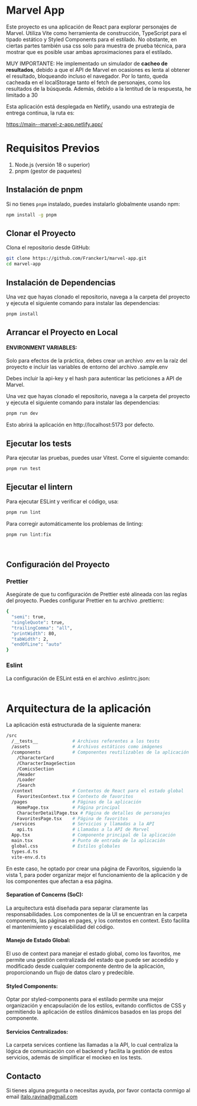 # Marvel App

Este proyecto es una aplicación de React para explorar personajes de Marvel. Utiliza Vite como herramienta de construcción, TypeScript para el tipado estático y Styled Components para el estilado.
No obstante, en ciertas partes también usa css solo para muestra de prueba técnica, para mostrar que es posible usar ambas aproximaciones para el estilado.

MUY IMPORTANTE: He implementado un simulador de **cacheo de resultados**, debido a que el API de Marvel en ocasiones es lenta al obtener el resultado, bloqueando incluso el navegador. Por lo tanto, queda cacheada en el localStorage tanto el fetch de personajes, como los resultados de la búsqueda. Además, debido a la lentitud de la respuesta, he limitado a 30

Esta aplicación está desplegada en Netlify, usando una estrategia de entrega continua, la ruta es:

https://main--marvel-z-app.netlify.app/


# Requisitos Previos

1. Node.js (versión 18 o superior)
2. pnpm (gestor de paquetes)

## Instalación de pnpm

Si no tienes `pnpm` instalado, puedes instalarlo globalmente usando npm:

```bash
npm install -g pnpm
```

## Clonar el Proyecto

Clona el repositorio desde GitHub:

```bash
git clone https://github.com/Francker1/marvel-app.git
cd marvel-app
```


## Instalación de Dependencias
Una vez que hayas clonado el repositorio, navega a la carpeta del proyecto y ejecuta el siguiente comando para instalar las dependencias:

```bash
pnpm install
```

## Arrancar el Proyecto en Local

#### ENVIRONMENT VARIABLES:
Solo para efectos de la práctica, debes crear un archivo .env en la raíz del proyecto e incluir las variables de entorno del archivo .sample.env

Debes incluir la api-key y el hash para autenticar las peticiones a API de Marvel.

Una vez que hayas clonado el repositorio, navega a la carpeta del proyecto y ejecuta el siguiente comando para instalar las dependencias:

```bash
pnpm run dev
```

Esto abrirá la aplicación en http://localhost:5173 por defecto. 


## Ejecutar los tests
Para ejecutar las pruebas, puedes usar Vitest. Corre el siguiente comando:

```bash
pnpm run test
```

## Ejecutar el lintern
Para ejecutar ESLint y verificar el código, usa:

```bash
pnpm run lint
```

Para corregir automáticamente los problemas de linting:

```bash
pnpm run lint:fix
```  

<br>

## Configuración del Proyecto

### Prettier
Asegúrate de que tu configuración de Prettier esté alineada con las reglas del proyecto. Puedes configurar Prettier en tu archivo .prettierrc:

```bash
{
  "semi": true,
  "singleQuote": true,
  "trailingComma": "all",
  "printWidth": 80,
  "tabWidth": 2,
  "endOfLine": "auto"
}
```

### Eslint
La configuración de ESLint está en el archivo .eslintrc.json:
<br>
<br>

# Arquitectura de la aplicación
La aplicación está estructurada de la siguiente manera:

```bash
/src
  /__tests__             # Archivos referentes a los tests
  /assets                # Archivos estáticos como imágenes
  /components            # Componentes reutilizables de la aplicación
    /CharacterCard       
    /CharacterImageSection       
    /ComicsSection       
    /Header              
    /Loader            
    /Search     
  /context               # Contextos de React para el estado global
    FavoritesContext.tsx # Contexto de favoritos
  /pages                 # Páginas de la aplicación
    HomePage.tsx         # Página principal
    CharacterDetailPage.tsx # Página de detalles de personajes
    FavoritesPage.tsx    # Página de favoritos
  /services              # Servicios y llamadas a la API
    api.ts               # Llamadas a la API de Marvel
  App.tsx                # Componente principal de la aplicación
  main.tsx               # Punto de entrada de la aplicación
  global.css             # Estilos globales
  types.d.ts
  vite-env.d.ts

```


En este caso, he optado por crear una página de Favoritos, siguiendo la vista 1, para poder organizar mejor el funcionamiento de la aplicación y de los componentes que afectan a esa página.

#### Separation of Concerns (SoC):
La arquitectura está diseñada para separar claramente las responsabilidades. Los componentes de la UI se encuentran en la carpeta components, las páginas en pages, y los contextos en context. Esto facilita el mantenimiento y escalabilidad del código.

#### Manejo de Estado Global:
El uso de context para manejar el estado global, como los favoritos, me permite una gestión centralizada del estado que puede ser accedido y modificado desde cualquier componente dentro de la aplicación, proporcionando un flujo de datos claro y predecible.

#### Styled Components:
Optar por styled-components para el estilado permite una mejor organización y encapsulación de los estilos, evitando conflictos de CSS y permitiendo la aplicación de estilos dinámicos basados en las props del componente.

#### Servicios Centralizados:
La carpeta services contiene las llamadas a la API, lo cual centraliza la lógica de comunicación con el backend y facilita la gestión de estos servicios, además de simplificar el mockeo en los tests.

## Contacto
Si tienes alguna pregunta o necesitas ayuda, por favor contacta conmigo al email italo.ravina@gmail.com

